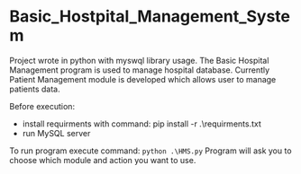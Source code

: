 # Basic_Hostpital_Management_System
Project wrote in python with myswql library usage.
The Basic Hospital Management program is used to manage hospital database.
Currently Patient Management module is developed which allows user to manage patients data.

Before execution:
- install requirments with command:
    pip install -r .\requirments.txt
- run MySQL server 

To run program execute command:
    `python .\HMS.py`
Program will ask you to choose which module and action you want to use.


    
